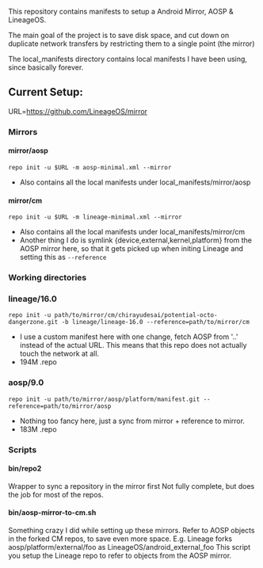 This repository contains manifests to setup a Android Mirror, AOSP & LineageOS.

The main goal of the project is to save disk space, and cut down on duplicate network transfers by restricting them to a single point (the mirror)

The local_manifests directory contains local manifests I have been using, since basically forever.

## Current Setup:
URL=https://github.com/LineageOS/mirror
### Mirrors
#### mirror/aosp
`repo init -u $URL -m aosp-minimal.xml --mirror`
* Also contains all the local manifests under local_manifests/mirror/aosp
#### mirror/cm
`repo init -u $URL -m lineage-minimal.xml --mirror`
* Also contains all the local manifests under local_manifests/mirror/cm
* Another thing I do is symlink {device,external,kernel,platform} from the AOSP mirror here, so that it gets picked up when initing Lineage and setting this as `--reference`
### Working directories
### lineage/16.0
`repo init -u path/to/mirror/cm/chirayudesai/potential-octo-dangerzone.git -b lineage/lineage-16.0 --reference=path/to/mirror/cm`
* I use a custom manifest here with one change, fetch AOSP from '..' instead of the actual URL. This means that this repo does not actually touch the network at all.
* 194M    .repo
### aosp/9.0
`repo init -u path/to/mirror/aosp/platform/manifest.git --reference=path/to/mirror/aosp`
* Nothing too fancy here, just a sync from mirror + reference to mirror.
* 183M    .repo

### Scripts
#### bin/repo2
Wrapper to sync a repository in the mirror first
Not fully complete, but does the job for most of the repos.

#### bin/aosp-mirror-to-cm.sh
Something crazy I did while setting up these mirrors.
Refer to AOSP objects in the forked CM repos, to save even more space.
E.g. Lineage forks aosp/platform/external/foo as LineageOS/android_external_foo
This script you setup the Lineage repo to refer to objects from the AOSP mirror.
